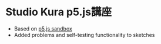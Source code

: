 # Studio Kura p5.js講座

- Based on [p5.js sandbox](https://hnymA.github.io/p5.js-sandbox)
- Added problems and self-testing functionality to sketches
